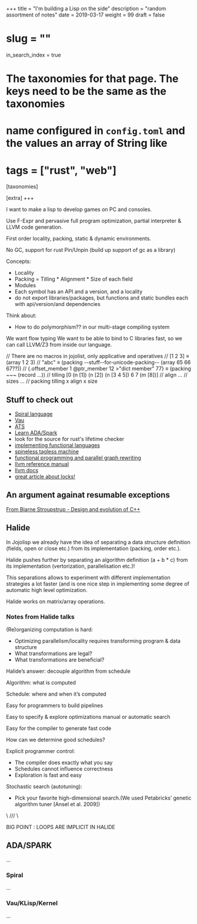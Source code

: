 +++
title = "I'm building a Lisp on the side"
description = "random assortment of notes"
date = 2019-03-17
weight = 99
draft = false
# slug = ""
in_search_index = true
# The taxonomies for that page. The keys need to be the same as the taxonomies
# name configured in `config.toml` and the values an array of String like
# tags = ["rust", "web"]
[taxonomies]

[extra]
+++

I want to make a lisp to develop games on PC and consoles.

Use F-Expr and pervasive full program optimization, partial interpreter & LLVM code generation.

First order locality, packing, static & dynamic environments.

No GC, support for rust Pin/Unpin (build up support of gc as a library)

Concepts:
- Locality
- Packing = Tilling * Alignment * Size of each field
- Modules
- Each symbol has an API and a version, and a locality
- do not export libraries/packages, but functions and static bundles each with api/version/and dependencies

Think about:
- How to do polymorphism?? in our multi-stage compiling system

We want flow typing
We want to be able to bind to C libraries fast, so we can call LLVM/Z3 from inside
our language.

// There are no macros in jojolist, only applicative and operatives
// [1 2 3] ≡ (array 1 2 3)
// "abc" ≡ (packing --stuff--for-unicode-packing-- (array 65 66 67??))
// {.offset_member 1 @ptr_member 12 >"dict member" 77} ≡ (packing ~~~ (record ...))
// tilling [0 (n [1]) (n [2]) (n [3 4 5]) 6 7 (m [8])]
// align ...
// sizes ...
// packing tilling x align x size

## Stuff to check out

- [Spiral language](https://github.com/mrakgr/The-Spiral-Language)
- [Vau]()
- [ATS]()
- [Learn ADA/Spark]()
- look for the source for rust's lifetime checker
- [implementing functional languages](https://www.microsoft.com/en-us/research/wp-content/uploads/1992/01/student.pdf)
- [spineless tagless machine](https://www.microsoft.com/en-us/research/wp-content/uploads/1992/04/spineless-tagless-gmachine.pdf)
- [functional programming and parallel graph rewriting](https://wiki.clean.cs.ru.nl/Functional_Programming_and_Parallel_Graph_Rewriting)
- [llvm reference manual](https://llvm.org/docs/LangRef.html)
- [llvm docs](http://llvm.org/docs/)
- [great article about locks!](https://queue.acm.org/detail.cfm?id=2991130)

## An argument againat resumable exceptions

[From Bjarne Stroupstrup - Design and evolution of C++](https://books.google.co.jp/books?id=hS9mDwAAQBAJ&lpg=PT459&ots=xNle_k81Rl&dq=bjarne%20stroustrup%20against%20resumable%20exceptoni&pg=PT459#v=onepage&q=bjarne%20stroustrup%20against%20resumable%20exceptoni&f=false)

## Halide

In Jojolisp we already have the idea of separating a data structure definition (fields, open or close etc.) from its implementation (packing, order etc.).

Halide pushes further by separating an algorithm definition (a + b * c) from its implementation (vertorization, parallelisation etc.)!

This separations allows to experiment with different implementation strategies a lot faster (and is one nice step in implementing some degree of automatic high level optimization.

Halide works on matrix/array operations.

### Notes from Halide talks

(Re)organizing computation is hard:
- Optimizing parallelism/locality requires transforming program & data structure
- What transformations are legal?
- What transformations are beneficial?

Halide’s answer: decouple algorithm from schedule

Algorithm: what is computed

Schedule: where and when it’s computed

Easy for programmers to build pipelines

Easy to specify & explore optimizations manual or automatic search

Easy for the compiler to generate fast code

How can we determine good schedules?

Explicit programmer control: 
- The compiler does exactly what you say
- Schedules cannot influence correctness
- Exploration is fast and easy

Stochastic search (autotuning):
- Pick your favorite high-dimensional search.(We used Petabricks’ genetic algorithm tuner [Ansel et al. 2009])

\ /// \

BIG POINT : LOOPS ARE IMPLICIT IN HALIDE

## ADA/SPARK

...

### Spiral

...

### Vau/KLisp/Kernel

...
